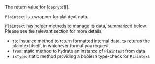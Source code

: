 The return value for [`decrypt`][].

`Plaintext` is a wrapper for plaintext data.

`Plaintext` has helper methods to manage its data, summarized below. Please see the relevant section for more details.

- `to`: instance method to return formatted internal data. `to` returns the plaintext itself, in whichever format you request.
- `from`: static method to hydrate an instance of `Plaintext` from data
- `isType`: static method providing a boolean type-check for `Plaintext`
